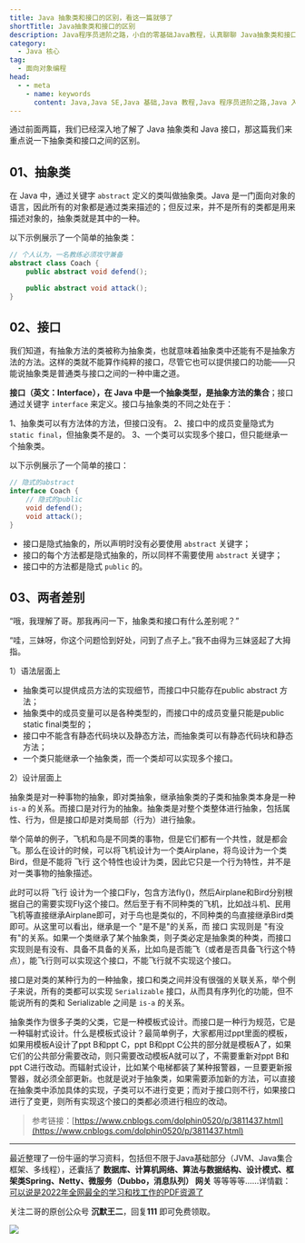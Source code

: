 ```yaml
---
title: Java 抽象类和接口的区别，看这一篇就够了
shortTitle: Java抽象类和接口的区别
description: Java程序员进阶之路，小白的零基础Java教程，认真聊聊 Java抽象类和接口的区别
category:
  - Java 核心
tag:
  - 面向对象编程
head:
  - - meta
    - name: keywords
      content: Java,Java SE,Java 基础,Java 教程,Java 程序员进阶之路,Java 入门,Java 接口
---
```


通过前面两篇，我们已经深入地了解了 Java 抽象类和 Java 接口，那这篇我们来重点说一下抽象类和接口之间的区别。

## 01、抽象类

在 Java 中，通过关键字 `abstract` 定义的类叫做抽象类。Java 是一门面向对象的语言，因此所有的对象都是通过类来描述的；但反过来，并不是所有的类都是用来描述对象的，抽象类就是其中的一种。

以下示例展示了一个简单的抽象类：
```java
// 个人认为，一名教练必须攻守兼备
abstract class Coach {
	public abstract void defend();

	public abstract void attack();
}
```

## 02、接口

我们知道，有抽象方法的类被称为抽象类，也就意味着抽象类中还能有不是抽象方法的方法。这样的类就不能算作纯粹的接口，尽管它也可以提供接口的功能——只能说抽象类是普通类与接口之间的一种中庸之道。

**接口（英文：Interface），在 Java 中是一个抽象类型，是抽象方法的集合**；接口通过关键字 `interface` 来定义。接口与抽象类的不同之处在于：

1、抽象类可以有方法体的方法，但接口没有。
2、接口中的成员变量隐式为 `static final`，但抽象类不是的。
3、一个类可以实现多个接口，但只能继承一个抽象类。

以下示例展示了一个简单的接口：

```java
// 隐式的abstract
interface Coach {
	// 隐式的public
	void defend();
	void attack();
}
```

- 接口是隐式抽象的，所以声明时没有必要使用 `abstract` 关键字；
- 接口的每个方法都是隐式抽象的，所以同样不需要使用 `abstract` 关键字；
- 接口中的方法都是隐式 `public` 的。

## 03、两者差别


“哦，我理解了哥。那我再问一下，抽象类和接口有什么差别呢？”

“哇，三妹呀，你这个问题恰到好处，问到了点子上。”我不由得为三妹竖起了大拇指。

1）语法层面上

- 抽象类可以提供成员方法的实现细节，而接口中只能存在public abstract 方法；
- 抽象类中的成员变量可以是各种类型的，而接口中的成员变量只能是public static final类型的；
- 接口中不能含有静态代码块以及静态方法，而抽象类可以有静态代码块和静态方法；
- 一个类只能继承一个抽象类，而一个类却可以实现多个接口。

2）设计层面上

抽象类是对一种事物的抽象，即对类抽象，继承抽象类的子类和抽象类本身是一种 `is-a` 的关系。而接口是对行为的抽象。抽象类是对整个类整体进行抽象，包括属性、行为，但是接口却是对类局部（行为）进行抽象。

举个简单的例子，飞机和鸟是不同类的事物，但是它们都有一个共性，就是都会飞。那么在设计的时候，可以将飞机设计为一个类Airplane，将鸟设计为一个类Bird，但是不能将 飞行 这个特性也设计为类，因此它只是一个行为特性，并不是对一类事物的抽象描述。

此时可以将 飞行 设计为一个接口Fly，包含方法fly()，然后Airplane和Bird分别根据自己的需要实现Fly这个接口。然后至于有不同种类的飞机，比如战斗机、民用飞机等直接继承Airplane即可，对于鸟也是类似的，不同种类的鸟直接继承Bird类即可。从这里可以看出，继承是一个 "是不是"的关系，而 接口 实现则是 "有没有"的关系。如果一个类继承了某个抽象类，则子类必定是抽象类的种类，而接口实现则是有没有、具备不具备的关系，比如鸟是否能飞（或者是否具备飞行这个特点），能飞行则可以实现这个接口，不能飞行就不实现这个接口。

接口是对类的某种行为的一种抽象，接口和类之间并没有很强的关联关系，举个例子来说，所有的类都可以实现 `Serializable` 接口，从而具有序列化的功能，但不能说所有的类和 Serializable 之间是 `is-a` 的关系。

抽象类作为很多子类的父类，它是一种模板式设计。而接口是一种行为规范，它是一种辐射式设计。什么是模板式设计？最简单例子，大家都用过ppt里面的模板，如果用模板A设计了ppt B和ppt C，ppt B和ppt C公共的部分就是模板A了，如果它们的公共部分需要改动，则只需要改动模板A就可以了，不需要重新对ppt B和ppt C进行改动。而辐射式设计，比如某个电梯都装了某种报警器，一旦要更新报警器，就必须全部更新。也就是说对于抽象类，如果需要添加新的方法，可以直接在抽象类中添加具体的实现，子类可以不进行变更；而对于接口则不行，如果接口进行了变更，则所有实现这个接口的类都必须进行相应的改动。

>参考链接：[https://www.cnblogs.com/dolphin0520/p/3811437.html](https://www.cnblogs.com/dolphin0520/p/3811437.html)

----


最近整理了一份牛逼的学习资料，包括但不限于Java基础部分（JVM、Java集合框架、多线程），还囊括了 **数据库、计算机网络、算法与数据结构、设计模式、框架类Spring、Netty、微服务（Dubbo，消息队列） 网关** 等等等等……详情戳：[可以说是2022年全网最全的学习和找工作的PDF资源了](https://tobebetterjavaer.com/nice-article/itmind/nice-article/itmind/miansjavamsdhmsmsbdjavabdjavaxxzlmsxxzlmszlzlxzmszlfxjlzl.html)

关注二哥的原创公众号 **沉默王二**，回复**111** 即可免费领取。

![](http://cdn.tobebetterjavaer.com/tobebetterjavaer/images/xingbiaogongzhonghao.png)